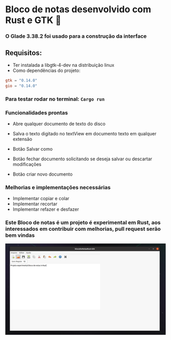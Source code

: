 # Bloco de notas desenvolvido com Rust e GTK :rocket:

### O Glade 3.38.2 foi usado para a construção da interface

## Requisitos: 

  - Ter instalada a libgtk-4-dev na distribuição linux
  - Como dependências do projeto:


```toml
gtk = "0.14.0"
gio = "0.14.0"
```

### Para testar rodar no terminal: `Cargo run`

### Funcionalidades prontas

- Abre qualquer documento de texto do disco

- Salva o texto digitado no textView em documento texto em qualquer extensão
  
- Botão Salvar como

- Botão fechar documento solicitando se deseja salvar ou descartar modificações

- Botão criar novo documento

### Melhorias e implementações necessárias

- Implementar copiar e colar
- Implementar recortar
- Implementar refazer e desfazer

<h3>Este Bloco de notas é um projeto é experimental em Rust, aos interessados em contribuir com melhorias, pull request serão bem vindas</h3>

![screen 1](/screenshot/screen2.png)
